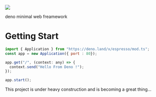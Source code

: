 ![](https://i.ibb.co/5LPRwBJ/espresso.png)

deno minimal web freamework

# Getting Start
```javascript
import { Application } from "https://deno.land/x/espresso/mod.ts";
const app = new Application({ port : 80});

app.get("/", (context: any) => {
  context.send("Hello From Deno !");
});

app.start();
```



This project is under heavy construction and is becoming a great thing...
